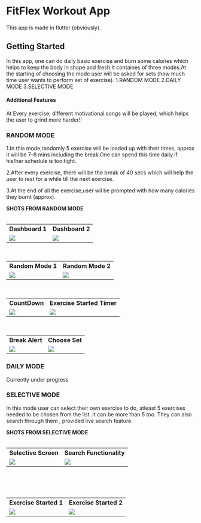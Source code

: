 # FitFlex Workout App

This app is made in flutter (obviously).

## Getting Started
In this app, one can do daily basic exercise and burn some calories which helps to keep the body in shape and fresh.It containes of three modes.At the starting of choosing the mode user will be asked for sets (how much time user wants to perform set of exercise).
1.RANDOM MODE
2.DAILY MODE
3.SELECTIVE MODE

#### Additional Features
At Every exercise, different motivational songs will be played, which helps the user to grind more harder!! 

### RANDOM MODE
1.In this mode,randomly 5 exercise will be loaded up with their times, approx it will be 7-8 mins including the break.One can spend this time daily if his/her schedule is too tight.

2.After every exercise, there will be the break of 40 secs which will help the user to rest for a while till the next exercise.

3.At the end of all the exercise,user wil be prompted with how many calories they burnt (approx).


<b>SHOTS FROM RANDOM MODE</b>
<br>
<br>
<table>
  <tr>
    <td><b>Dashboard 1</b></td>
     <td><b>Dashboard 2</b></td>
  </tr>
  <tr>
    <td><img src="/screenshots/dashboard1.jpeg" ></td>
    <td><img src="/screenshots/dasshboard2.jpeg"></td>
   
  </tr>
</table>
<br>

<table>
  <tr>
    <td><b>Random Mode 1</b></td>
     <td><b>Random Mode 2</b></td>
  </tr>
  <tr>
    <td><img src="/screenshots/random_mode1.jpeg" ></td>
    <td><img src="/screenshots/random_mode2.jpeg"></td>
   
  </tr>
</table>

<br>

<table>
  <tr>
    <td><b>CountDown</b></td>
     <td><b>Exercise Started Timer</b></td>
  </tr>
  <tr>
    <td><img src="/screenshots/countdown.jpeg" ></td>
    <td><img src="/screenshots/timerstart.jpeg"></td>
   
  </tr>
</table>

<br>

<table>
  <tr>
    <td><b>Break Alert</b></td>
     <td><b>Choose Set</b></td>
  </tr>
  <tr>
    <td><img src="/screenshots/breakpopup.jpeg" ></td>
    <td><img src="/screenshots/sets.jpeg"></td>
   
  </tr>
</table>



### DAILY MODE
Currently under progress

### SELECTIVE MODE
In this mode user can select their own exercise to do, atleast 5 exercises needed to be chosen from the list .It can be more than 5 too.
They can also search through them , provided live search feature.

<b>SHOTS FROM SELECTIVE MODE</b>
<br>
<br>
<table>
  <tr>
    <td><b>Selective Screen</b></td>
     <td><b>Search Functionality</b></td>
  </tr>
  <tr>
    <td><img src="/screenshots/selective.jpeg" ></td>
    <td><img src="/screenshots/selective1.jpeg"></td>
   
  </tr>
</table>
<br>

<br>
<br>
<table>
  <tr>
    <td><b>Exercise Started 1</b></td>
     <td><b>Exercise Started 2</b></td>
  </tr>
  <tr>
    <td><img src="/screenshots/selective4.jpeg" ></td>
    <td><img src="/screenshots/selective3.jpeg"></td>
   
  </tr>
</table>
<br>



